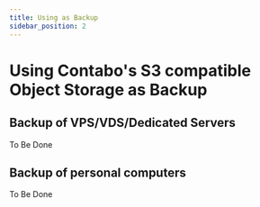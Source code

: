 ```yaml
---
title: Using as Backup
sidebar_position: 2
---
```


# Using Contabo's S3 compatible Object Storage as Backup
## Backup of VPS/VDS/Dedicated Servers

To Be Done

## Backup of personal computers

To Be Done